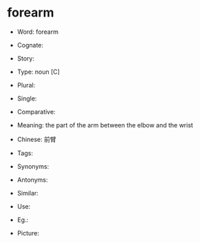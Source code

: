 # forearm

- Word: forearm
- Cognate: 
- Story: 

- Type: noun [C]
- Plural: 
- Single: 
- Comparative: 
- Meaning: the part of the arm between the elbow and the wrist
- Chinese: 前臂
- Tags: 
- Synonyms: 
- Antonyms: 
- Similar: 
- Use: 
- Eg.: 
- Picture: 

